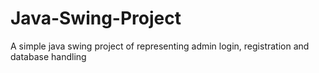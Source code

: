 # Java-Swing-Project
A simple java swing project of representing admin login, registration and database handling
